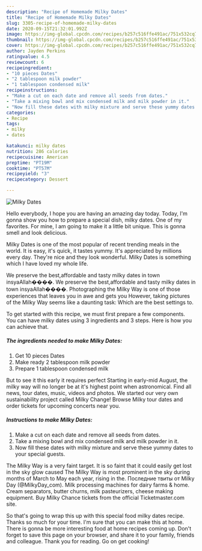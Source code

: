 ```yaml
---
description: "Recipe of Homemade Milky Dates"
title: "Recipe of Homemade Milky Dates"
slug: 3305-recipe-of-homemade-milky-dates
date: 2020-09-15T21:32:01.992Z
image: https://img-global.cpcdn.com/recipes/b257c516ffe491ac/751x532cq70/milky-dates-recipe-main-photo.jpg
thumbnail: https://img-global.cpcdn.com/recipes/b257c516ffe491ac/751x532cq70/milky-dates-recipe-main-photo.jpg
cover: https://img-global.cpcdn.com/recipes/b257c516ffe491ac/751x532cq70/milky-dates-recipe-main-photo.jpg
author: Jayden Perkins
ratingvalue: 4.5
reviewcount: 6
recipeingredient:
- "10 pieces Dates"
- "2 tablespoon milk powder"
- "1 tablespoon condensed milk"
recipeinstructions:
- "Make a cut on each date and remove all seeds from dates."
- "Take a mixing bowl and mix condensed milk and milk powder in it."
- "Now fill these dates with milky mixture and serve these yummy dates to your special guests."
categories:
- Recipe
tags:
- milky
- dates

katakunci: milky dates 
nutrition: 286 calories
recipecuisine: American
preptime: "PT19M"
cooktime: "PT57M"
recipeyield: "3"
recipecategory: Dessert

---
```



![Milky Dates](https://img-global.cpcdn.com/recipes/b257c516ffe491ac/751x532cq70/milky-dates-recipe-main-photo.jpg)

Hello everybody, I hope you are having an amazing day today. Today, I'm gonna show you how to prepare a special dish, milky dates. One of my favorites. For mine, I am going to make it a little bit unique. This is gonna smell and look delicious.

Milky Dates is one of the most popular of recent trending meals in the world. It is easy, it's quick, it tastes yummy. It's appreciated by millions every day. They're nice and they look wonderful. Milky Dates is something which I have loved my whole life.

We preserve the best,affordable and tasty milky dates in town insyaAllah����. We preserve the best,affordable and tasty milky dates in town insyaAllah����. Photographing the Milky Way is one of those experiences that leaves you in awe and gets you However, taking pictures of the Milky Way seems like a daunting task: Which are the best settings to.


To get started with this recipe, we must first prepare a few components. You can have milky dates using 3 ingredients and 3 steps. Here is how you can achieve that.

<!--inarticleads1-->

##### The ingredients needed to make Milky Dates:

1. Get 10 pieces Dates
1. Make ready 2 tablespoon milk powder
1. Prepare 1 tablespoon condensed milk


But to see it this early it requires perfect Starting in early-mid August, the milky way will no longer be at it&#39;s highest point when astronomical. Find all news, tour dates, music, videos and photos. We started our very own sustainability project called Milky Change! Browse Milky tour dates and order tickets for upcoming concerts near you. 

<!--inarticleads2-->

##### Instructions to make Milky Dates:

1. Make a cut on each date and remove all seeds from dates.
1. Take a mixing bowl and mix condensed milk and milk powder in it.
1. Now fill these dates with milky mixture and serve these yummy dates to your special guests.


The Milky Way is a very faint target. It is so faint that it could easily get lost in the sky glow caused The Milky Way is most prominent in the sky during months of March to May each year, rising in the. Последние твиты от Milky Day (@MilkyDay_com). Milk processing machines for dairy farms &amp; home. Cream separators, butter churns, milk pasteurizers, cheese making equipment. Buy Milky Chance tickets from the official Ticketmaster.com site. 

So that's going to wrap this up with this special food milky dates recipe. Thanks so much for your time. I'm sure that you can make this at home. There is gonna be more interesting food at home recipes coming up. Don't forget to save this page on your browser, and share it to your family, friends and colleague. Thank you for reading. Go on get cooking!

